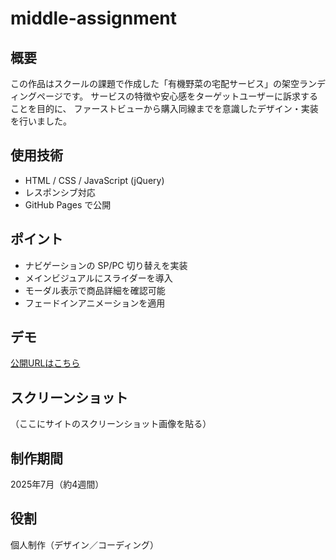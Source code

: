 # middle-assignment

## 概要
この作品はスクールの課題で作成した「有機野菜の宅配サービス」の架空ランディングページです。
サービスの特徴や安心感をターゲットユーザーに訴求することを目的に、
ファーストビューから購入同線までを意識したデザイン・実装を行いました。

## 使用技術
- HTML / CSS / JavaScript (jQuery)
- レスポンシブ対応
- GitHub Pages で公開

## ポイント
- ナビゲーションの SP/PC 切り替えを実装
- メインビジュアルにスライダーを導入
- モーダル表示で商品詳細を確認可能
- フェードインアニメーションを適用

## デモ
[公開URLはこちら](https://ユーザー名.github.io/リポジトリ名/)

## スクリーンショット
（ここにサイトのスクリーンショット画像を貼る）

## 制作期間
2025年7月（約4週間）

## 役割
個人制作（デザイン／コーディング）
